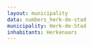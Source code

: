 ```yaml
---
layout: municipality
data: numbers_herk-de-stad
municipality: Herk-de-Stad
inhabitants: Herkenaars
---
```

